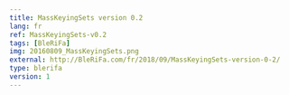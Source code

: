 ```yaml
---
title: MassKeyingSets version 0.2
lang: fr
ref: MassKeyingSets-v0.2
tags: [BleRiFa]
img: 20160809_MassKeyingSets.png
external: http://BleRiFa.com/fr/2018/09/MassKeyingSets-version-0-2/
type: blerifa
version: 1
---
```

